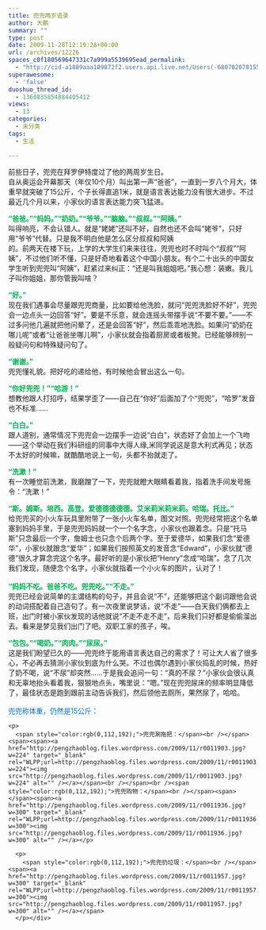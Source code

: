 ```yaml
---
title: 兜兜两岁语录
author: 大鹏
summary: ""
type: post
date: 2009-11-28T12:19:28+00:00
url: /archives/12226
spaces_c0f180569647331c7a999a5539695ead_permalink:
  - "http://cid-a1889aaa109872f2.users.api.live.net/Users(-6807020781556960526)/Blogs('A1889AAA109872F2!102')/Entries('A1889AAA109872F2!733')?authkey=7T08dKQfQ0s%24"
superawesome:
  - 'false'
duoshuo_thread_id:
  - 1360835854884405412
views:
  - 13
categories:
  - 未分类
tags:
  - 生活

---
```

<div id="msgcns!A1889AAA109872F2!733" class="bvMsg">
  前些日子，兜兜在拜罗伊特度过了他的两周岁生日。<br />自从奥运会开幕那天（年仅10个月）叫出第一声“爸爸”，一直到一岁八个月大，体重早就突破了15公斤，个子长得直追1米，就是语言表达能力没有很大进步。不过最近几个月以来，小家伙的语言表达能力突飞猛进。</p> 
  
  <p>
    <b><font color="#00b050">“爸爸。”“妈妈。”“奶奶。”“爷爷。”“脑脑。”“叔叔。”“阿姨。”</font></b><br />叫得响亮，不会认错人。就是“姥姥”还叫不好，自然也还不会叫“姥爷”，只好用“爷爷”代替。只是我不明白他是怎么区分叔叔和阿姨<br />的。前两天在楼下玩，上学的大学生们来来往往，兜兜也时不时叫个“叔叔”“阿姨”，不过他们听不懂，只是好奇地看着这个中国小朋友。有个二十出头的中国女学生听到兜兜叫“阿姨”，赶紧过来纠正：“还是叫我姐姐吧。”我心想：装嫩。我儿子叫你姐姐，那你管我叫啥？
  </p>
  
  <p>
    <b><font color="#00b050">“好。”</font></b><br />现在我们遇事会尽量跟兜兜商量，比如要给他洗脸，就问“兜兜洗脸好不好”，兜兜会一边点头一边回答“好”。要是不乐意，就会连摇头带摆手说“不要不要。”——不过多问他几遍就把他问晕了，还是会回答“好”，然后乖乖地洗脸。如果问“奶奶在哪儿呢”或者“让爸爸坐哪儿啊”，小家伙就会指着厨房或者板凳。已经能够辨别一般疑问句和特殊疑问句了。
  </p>
  
  <p>
    <b><font color="#00b050">“谢谢。”</font></b><br />兜兜懂礼貌。把好吃的递给他，有时候他会冒出这么一句。
  </p>
  
  <p>
    <b><font color="#00b050">“你好兜兜！”“哈游！”</font></b><br />想教他跟人打招呼，结果学歪了——自己在“你好”后面加了个“兜兜”，“哈罗”发音也不标准……
  </p>
  
  <p>
    <b><font color="#00b050">“白白。”</font></b><br />跟人道别，通常情况下兜兜会一边摆手一边说“白白”，状态好了会加上一个飞吻——这个举动在我们科研组的同事中大得人缘,米同学说这是意大利式再见；状态不太好的时候嘛，就酷酷地说上一句，头都不抬就走了。
  </p>
  
  <p>
    <b><font color="#00b050">“洗漱！”</font></b><br />有一次睡觉前洗漱，我磨蹭了一下，兜兜就瞪大眼睛看着我，指着洗手间发号施令：“洗漱！”
  </p>
  
  <p>
    <b><font color="#00b050">“斯。姆斯。培西。高登。爱德德德德德。艾米莉米莉米莉。哈瑞。托比。”</font></b><br />给兜兜买的小火车玩具里附带了一张小火车名单，图文对照。兜兜经常把这个名单塞到妈妈手里，于是兜兜妈妈就一个一个名字念，小家伙也跟着念。只是“托马斯”只念最后一个字，詹姆士也只念个后两个字。至于爱德华，如果我们念“爱德华”，小家伙就跟念“爱华”；如果我们按照英文的发音念“Edward”，小家伙就“德德”很久才算念完这个名字。最好听的是小家伙把“Henry”念成“哈瑞”。念了几次我们发现，随便念个名字，小家伙就指着一个小火车的图片，认对了！<br /><b><font color="#00b050"><br />“妈妈不吃。爸爸不吃。兜兜吃。”“不走。”</font></b><br />兜兜已经会说简单的主谓结构的句子，并且会说“不”，还能够把这个副词跟他会说的动词搭配着自己造句了。有一次夜里说梦话，说“不走”——白天我们俩都去上班，出门时被小家伙发现的话他就说“不走不走不走”，后来我们只好都是偷偷溜出去。看来是梦见我们出门了吧。双职工家的孩子，唉。
  </p>
  
  <p>
    <b><font color="#00b050">“包包。”“喝奶。”“肉肉。”“尿尿。”</font></b><br />这是我们盼望已久的——兜兜终于能用语言表达自己的需求了！可让大人省了很多心，不必再去猜测小家伙到底为什么哭。不过也偶尔遇到小家伙捣乱的时候，热好了奶不喝，说“不尿”却突然……于是我会追问一句：“真的不尿？”小家伙会很认真和无辜地抬头看着我，狠狠地点头，嘴里说：“嗯。”现在兜兜尿床的频率明显降低了，最佳状态是跑到跟前主动告诉我们，然后领他去厕所，果然尿了，哈哈。<br /><br style="color:rgb(0,176,240);" /><span style="color:rgb(0,112,192);">兜兜称体重，仍然是15公斤：</span><br /><span><span><a href="http://pengzhaoblog.files.wordpress.com/2009/11/r0011842.jpg?w=194" target="_blank" rel="WLPP;url=http://pengzhaoblog.files.wordpress.com/2009/11/r0011842.jpg?w=194"><img src="http://pengzhaoblog.files.wordpress.com/2009/11/r0011842.jpg?w=194" alt="" /></a></p> 
    
    <p>
      <span style="color:rgb(0,112,192);">兜兜涮拖把：</span><br /></span><span><span><a href="http://pengzhaoblog.files.wordpress.com/2009/11/r0011903.jpg?w=224" target="_blank" rel="WLPP;url=http://pengzhaoblog.files.wordpress.com/2009/11/r0011903.jpg?w=224"><img src="http://pengzhaoblog.files.wordpress.com/2009/11/r0011903.jpg?w=224" alt="" /></a></span><br /></span><br /><span style="color:rgb(0,112,192);">兜兜购物：</span><br /></span><span></span><span><a href="http://pengzhaoblog.files.wordpress.com/2009/11/r0011936.jpg?w=300" target="_blank" rel="WLPP;url=http://pengzhaoblog.files.wordpress.com/2009/11/r0011936.jpg?w=300"><img src="http://pengzhaoblog.files.wordpress.com/2009/11/r0011936.jpg?w=300" alt="" /></a></p> 
      
      <p>
        <span style="color:rgb(0,112,192);">兜兜扔垃圾：</span><br /></span><span><a href="http://pengzhaoblog.files.wordpress.com/2009/11/r0011957.jpg?w=300" target="_blank" rel="WLPP;url=http://pengzhaoblog.files.wordpress.com/2009/11/r0011957.jpg?w=300"><img src="http://pengzhaoblog.files.wordpress.com/2009/11/r0011957.jpg?w=300" alt="" /></a></span>
      </p></div>
